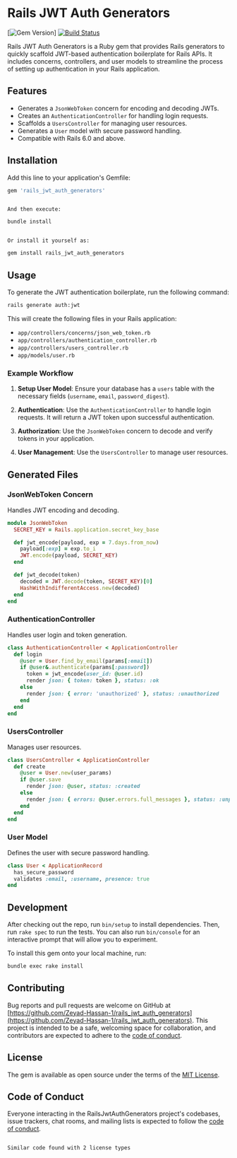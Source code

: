 # Rails JWT Auth Generators

[![Gem Version](https://badge.fury.io/rb/rails_jwt_auth_generators.svg)]
[![Build Status](https://github.com/Zeyad-Hassan-1/rails_jwt_auth_generators/actions/workflows/main.yml/badge.svg)](https://github.com/Zeyad-Hassan-1/rails_jwt_auth_generators/actions)

Rails JWT Auth Generators is a Ruby gem that provides Rails generators to quickly scaffold JWT-based authentication boilerplate for Rails APIs. It includes concerns, controllers, and user models to streamline the process of setting up authentication in your Rails application.

## Features

- Generates a `JsonWebToken` concern for encoding and decoding JWTs.
- Creates an `AuthenticationController` for handling login requests.
- Scaffolds a `UsersController` for managing user resources.
- Generates a `User` model with secure password handling.
- Compatible with Rails 6.0 and above.

## Installation

Add this line to your application's Gemfile:

```ruby
gem 'rails_jwt_auth_generators'
```
```plaintext

And then execute:
```
```bash
bundle install
```
```plaintext

Or install it yourself as:
```
```bash
gem install rails_jwt_auth_generators
```

## Usage

To generate the JWT authentication boilerplate, run the following command:

```bash
rails generate auth:jwt
```

This will create the following files in your Rails application:

- `app/controllers/concerns/json_web_token.rb`
- `app/controllers/authentication_controller.rb`
- `app/controllers/users_controller.rb`
- `app/models/user.rb`

### Example Workflow

1. **Setup User Model**: Ensure your database has a `users` table with the necessary fields (`username`, `email`, `password_digest`).

2. **Authentication**: Use the `AuthenticationController` to handle login requests. It will return a JWT token upon successful authentication.

3. **Authorization**: Use the `JsonWebToken` concern to decode and verify tokens in your application.

4. **User Management**: Use the `UsersController` to manage user resources.

## Generated Files

### JsonWebToken Concern

Handles JWT encoding and decoding.

```ruby
module JsonWebToken
  SECRET_KEY = Rails.application.secret_key_base

  def jwt_encode(payload, exp = 7.days.from_now)
    payload[:exp] = exp.to_i
    JWT.encode(payload, SECRET_KEY)
  end

  def jwt_decode(token)
    decoded = JWT.decode(token, SECRET_KEY)[0]
    HashWithIndifferentAccess.new(decoded)
  end
end
```

### AuthenticationController

Handles user login and token generation.

```ruby
class AuthenticationController < ApplicationController
  def login
    @user = User.find_by_email(params[:email])
    if @user&.authenticate(params[:password])
      token = jwt_encode(user_id: @user.id)
      render json: { token: token }, status: :ok
    else
      render json: { error: 'unauthorized' }, status: :unauthorized
    end
  end
end
```

### UsersController

Manages user resources.

```ruby
class UsersController < ApplicationController
  def create
    @user = User.new(user_params)
    if @user.save
      render json: @user, status: :created
    else
      render json: { errors: @user.errors.full_messages }, status: :unprocessable_entity
    end
  end
end
```

### User Model

Defines the user with secure password handling.

```ruby
class User < ApplicationRecord
  has_secure_password
  validates :email, :username, presence: true
end
```

## Development

After checking out the repo, run `bin/setup` to install dependencies. Then, run `rake spec` to run the tests. You can also run `bin/console` for an interactive prompt that will allow you to experiment.

To install this gem onto your local machine, run:

```bash
bundle exec rake install
```

## Contributing

Bug reports and pull requests are welcome on GitHub at [https://github.com/Zeyad-Hassan-1/rails_jwt_auth_generators](https://github.com/Zeyad-Hassan-1/rails_jwt_auth_generators). This project is intended to be a safe, welcoming space for collaboration, and contributors are expected to adhere to the [code of conduct](CODE_OF_CONDUCT.md).

## License

The gem is available as open source under the terms of the [MIT License](LICENSE.txt).

## Code of Conduct

Everyone interacting in the RailsJwtAuthGenerators project's codebases, issue trackers, chat rooms, and mailing lists is expected to follow the [code of conduct](CODE_OF_CONDUCT.md).

```

Similar code found with 2 license types
